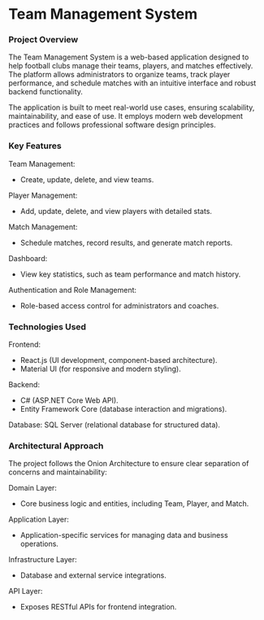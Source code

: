 # Team Management System 

### Project Overview

The Team Management System is a web-based application designed to help football clubs manage their teams, players, and matches effectively. The platform allows administrators to organize teams, track player performance, and schedule matches with an intuitive interface and robust backend functionality.

The application is built to meet real-world use cases, ensuring scalability, maintainability, and ease of use. It employs modern web development practices and follows professional software design principles.

### Key Features

Team Management:
- Create, update, delete, and view teams.
  
Player Management:
- Add, update, delete, and view players with detailed stats.
  
Match Management:
- Schedule matches, record results, and generate match reports.
  
Dashboard:
- View key statistics, such as team performance and match history.

Authentication and Role Management:
- Role-based access control for administrators and coaches.

### Technologies Used

Frontend:
- React.js (UI development, component-based architecture).
- Material UI (for responsive and modern styling).

Backend:
- C# (ASP.NET Core Web API).
- Entity Framework Core (database interaction and migrations).
  
Database:
SQL Server (relational database for structured data).

### Architectural Approach

The project follows the Onion Architecture to ensure clear separation of concerns and maintainability:

Domain Layer:
- Core business logic and entities, including Team, Player, and Match.
  
Application Layer:
- Application-specific services for managing data and business operations.
  
Infrastructure Layer:
- Database and external service integrations.

API Layer:
- Exposes RESTful APIs for frontend integration.
